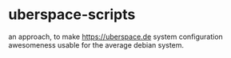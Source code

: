 # uberspace-scripts

an approach, to make https://uberspace.de system configuration awesomeness usable for the average debian system.
